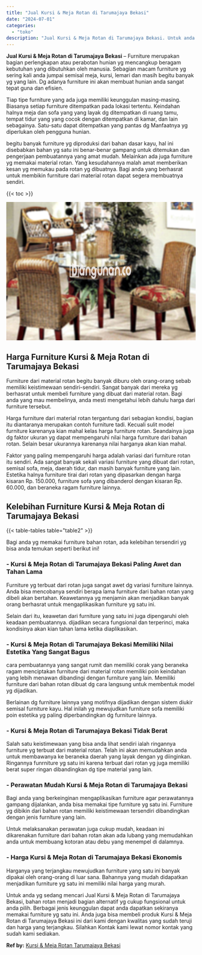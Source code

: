 ```yaml
---
title: "Jual Kursi & Meja Rotan di Tarumajaya Bekasi"
date: "2024-07-01"
categories: 
  - "toko"
description: "Jual Kursi & Meja Rotan di Tarumajaya Bekasi. Untuk anda yg sedang mencari Jual Kursi & Meja Rotan di Tarumajaya Bekasi, bahan rotan menjadi bagian alternati..."
---
```


**Jual Kursi & Meja Rotan di Tarumajaya Bekasi** – Furniture merupakan bagian perlengkapan atau perabotan hunian yg mencangkup beragam kebutuhan yang dibutuhkan oleh manusia. Sebagian macam furniture yg sering kali anda jumpai semisal meja, kursi, lemari dan masih begitu banyak yg yang lain. Dg adanya furniture ini akan membuat hunian anda sangat tepat guna dan efisien.

Tiap tipe furniture yang ada juga memiliki keunggulan masing-masing. Biasanya setiap furniture ditempatkan pada lokasi tertentu. Keindahan halnya meja dan sofa yang yang layak dg ditempatkan di ruang tamu, tempat tidur yang yang cocok dengan ditempatkan di kamar, dan lain sebagainya. Satu-satu dapat ditempatkan yang pantas dg Manfaatnya yg diperlukan oleh pengguna hunian.

begitu banyak furniture yg diproduksi dari bahan dasar kayu, hal ini disebabkan bahan yg satu ini benar-benar gampang untuk ditemukan dan pengerjaan pembuatannya yang amat mudah. Melainkan ada juga furniture yg memakai material rotan. Yang kesudahannya malah amat memberikan kesan yg memukau pada rotan yg dibuatnya. Bagi anda yang berhasrat untuk membikin furniture dari material rotan dapat segera membuatnya sendiri.

{{< toc >}}

![Jual Kursi & Meja Rotan di Tarumajaya Bekasi](/images/kursi-meja-rotan-murah18.png)

## Harga Furniture Kursi & Meja Rotan di Tarumajaya Bekasi

Furniture dari material rotan begitu banyak diburu oleh orang-orang sebab memiliki keistimewaan sendiri-sendiri. Sangat banyak dari mereka yg berhasrat untuk membeli furniture yang dibuat dari material rotan. Bagi anda yang mau membelinya, anda mesti mengetahui lebih dahulu harga dari furniture tersebut.

Harga furniture dari material rotan tergantung dari sebagian kondisi, bagian itu diantaranya merupakan contoh furniture tadi. Kecuali sulit model furniture karenanya kian mahal kelas harga furniture rotan. Seandainya juga dg faktor ukuran yg dapat mempengaruhi nilai harga furniture dari bahan rotan. Selain besar ukurannya karenanya nilai harganya akan kian mahal.

Faktor yang paling mempengaruhi harga adalah variasi dari furniture rotan itu sendiri. Ada sangat banyak sekali variasi furniture yang dibuat dari rotan, semisal sofa, meja, daerah tidur, dan masih banyak furniture yang lain. Estetika halnya furniture tirai dari rotan yang dipasarkan dengan harga kisaran Rp. 150.000, furniture sofa yang dibanderol dengan kisaran Rp. 60.000, dan beraneka ragam furniture lainnya.

## Kelebihan Furniture Kursi & Meja Rotan di Tarumajaya Bekasi

{{< table-tables table="table2" >}}

Bagi anda yg memakai furniture bahan rotan, ada kelebihan tersendiri yg bisa anda temukan seperti berikut ini!

### \- Kursi & Meja Rotan di Tarumajaya Bekasi Paling Awet dan Tahan Lama

Furniture yg terbuat dari rotan juga sangat awet dg variasi furniture lainnya. Anda bisa mencobanya sendiri berapa lama furniture dari bahan rotan yang dibeli akan bertahan. Keawetannya yg menjamin akan menjadikan banyak orang berhasrat untuk mengaplikasikan furniture yg satu ini.

Selain dari itu, keawetan dari furniture yang satu ini juga dipengaruhi oleh keadaan pembuatannya. dijadikan secara fungsional dan terperinci, maka kondisinya akan kian tahan lama ketika diaplikasikan.

### \- Kursi & Meja Rotan di Tarumajaya Bekasi Memiliki Nilai Estetika Yang Sangat Bagus

cara pembuatannya yang sangat rumit dan memiliki corak yang beraneka ragam menciptakan furniture dari material rotan memiliki poin keindahan yang lebih menawan dibandingi dengan furniture yang lain. Memiliki furniture dari bahan rotan dibuat dg cara langsung untuk membentuk model yg dijadikan.

Berlainan dg furniture lainnya yang motifnya dijadikan dengan sistem diukir semisal furniture kayu. Hal inilah yg mewujudkan furniture sofa memiliki poin estetika yg paling diperbandingkan dg furniture lainnya.

### \- Kursi & Meja Rotan di Tarumajaya Bekasi Tidak Berat

Salah satu keistimewaan yang bisa anda lihat sendiri ialah ringannya furniture yg terbuat dari material rotan. Telah ini akan memudahkan anda untuk membawanya ke beraneka daerah yang layak dengan yg diinginkan. Ringannya funrniture yg satu ini karena terbuat dari rotan yg juga memiliki berat super ringan dibandingkan dg tipe material yang lain.

### \- Perawatan Mudah Kursi & Meja Rotan di Tarumajaya Bekasi

Bagi anda yang berkeinginan mengaplikasikan furniture agar perawatannya gampang dijalankan, anda bisa memakai tipe furniture yg satu ini. Furniture yg dibikin dari bahan rotan memiliki keistimewaan tersendiri dibandingkan dengan jenis furniture yang lain.

Untuk melaksanakan perawatan juga cukup mudah, keadaan ini dikarenakan furniture dari bahan rotan akan ada lubang yang memudahkan anda untuk membuang kotoran atau debu yang menempel di dalamnya.

### \- Harga Kursi & Meja Rotan di Tarumajaya Bekasi Ekonomis

Harganya yang terjangkau mewujudkan furniture yang satu ini banyak dipakai oleh orang-orang di luar sana. Bahannya yang mudah didapatkan menjadikan furniture yg satu ini memiliki nilai harga yang murah.

Untuk anda yg sedang mencari Jual Kursi & Meja Rotan di Tarumajaya Bekasi, bahan rotan menjadi bagian alternatif yg cukup fungsional untuk anda pilih. Berbagai jenis keunggulan dapat anda dapatkan sekiranya memakai furniture yg satu ini. Anda juga bisa membeli produk Kursi & Meja Rotan di Tarumajaya Bekasi ini dari kami dengan kwalitas yang sudah teruji dan harga yang terjangkau. Silahkan Kontak kami lewat nomor kontak yang sudah kami sediakan.

**Ref by:** [Kursi & Meja Rotan Tarumajaya Bekasi](https://id.wikipedia.org/wiki/Kursi)
